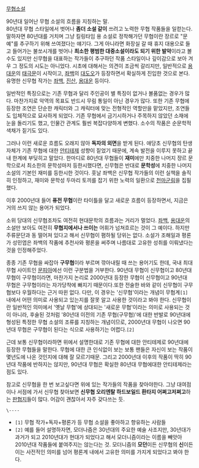 [무협소설](%EB%AC%B4%ED%98%91%EC%86%8C%EC%84%A4.md)

90년대 일어난 무협 소설의 흐름을 지칭하는 말.  
80년대 무협 스타일에서 벗어나 **좀더 소설 같이** 쓰려고 노력한 무협 작품들을 일컫는다. 말하자면 80년대를 거치며 그냥 킬링타임 용
소설로 정착해가던 무협이란 장르로 "문예"를 추구하기 위해 쓰여졌다는 얘기다. 그게 아니라면 화장실 갈 때 휴지 대용으로 들고 들어가는
불쏘시개를 벗어나 **최소한 평범한 대중소설이라도 되기 위한 발악**이라고 볼 수도 있지만 신무협을 대표하는 작가들이 추구하던 작품
스타일이나 깊이감으로 보아 겨우 그 정도의 시도는 아니었다. 시초에 대해서는 의견이 조금씩 갈리지만, 일반적으로
[용대운](%EC%9A%A9%EB%8C%80%EC%9A%B4.md)의
[태극문](%ED%83%9C%EA%B7%B9%EB%AC%B8.md)이 시작이고,
[좌백](%EC%A2%8C%EB%B0%B1.md)의 [대도오](%EB%8C%80%EB%8F%84%EC%98%A4.md)가
등장하면서 확실하게 진입한 것으로 본다. 유명한 신무협 작가는 [좌백](%EC%A2%8C%EB%B0%B1.md),
[진산](%EC%A7%84%EC%82%B0.md), [용대운](%EC%9A%A9%EB%8C%80%EC%9A%B4.md) 등이다.

일반적인 특징으로는 기존 무협과 달리 주인공이 별 특징이 없거나 볼품없는 경우가 많다. 마찬가지로 악역의 목표도 반드시 무림 통일이 아닌
경우가 많다. 또한 기존 무협에 등장한 조연은 단순한 캐릭터와 그 캐릭터에 맞는 전형적인 역할만을 맡았지만, 조연들도 입체적으로 묘사하게
되었다. 기존 무협에서 금기시하거나 주목하지 않았던 소재에 눈을 돌리기도 했고, 인물간 관계도 훨씬 복잡다양하게 변했다. 소수의 작품은
순문학적 색채가 짙기도 있다.

그러나 이런 새로운 흐름도 오래지 않아 **독자의 외면**을 받게 된다. 애당초 신무협의 탄생 자체가 기존 무협에 대한
[안티테제](%EC%95%88%ED%8B%B0%ED%85%8C%EC%A0%9C.md) 성향이 짙었기 때문에, 계속 발전을 이루지 못하고
끝내 한계에 부딪히고 말았다. 한마디로 80년대 무협들이 **재미**에만 치중한 나머지 쟝르 문학으로서 최소한의 문학성마저 등한시했다면,
신무협은 반대로 **문학성**에 치중한 나머지 소설의 기본인 재미를 등한시한 것이다. 훗날 좌백은 신무협 작가들의 이런 실책을 솔직히
인정하고, 재미와 문학성 두마리 토끼를 잡기 위한 노력의 일환으로
[천마군림](%EC%B2%9C%EB%A7%88%EA%B5%B0%EB%A6%BC.md)을 집필했다.

이후 2000년대 들어 **퓨전 무협**이란 타이틀을 달고 새로운 흐름이 등장하면서, 지금은 거의 쓰지 않는 용어가 되었다.

소위 당대의 신무협조차도 여전히 현대문학의 흐름과는 거리가 멀었다. [좌백](%EC%A2%8C%EB%B0%B1.md),
[용대운](%EC%9A%A9%EB%8C%80%EC%9A%B4.md)의 소설만 보아도 여전히 **무협지에서나 쓰이는** 어휘가 넘쳐흐르는
것이 그 예이다. 하지만 주류문단과 동 떨어져 있다고 해서 신무협이 폄하될 당위는 없다. 소설가 조해일과 평론가 성민엽은 좌백의 작품에
추천사와 평론을 써주며 나름대로 고유한 성취를 이뤄냈다는 것을 인정해주었다.

종종 기존 무협을 싸잡아 **구무협**이라 부르며 깎아내릴 때 쓰는 용어기도 한데, 국내 최대 무협 사이트인
[문피아](%EB%AC%B8%ED%94%BC%EC%95%84.md)에선 이런 구분법을 거부한다. 90년대 무협이 신무협이고 80년대
무협이 구무협이라면, 마찬가지 논리로 2000년대 등장한 무협이 신무협이고 90년대 무협은 구무협이라는 자가당착에 빠지기 때문이다.또한
전술한 바와 같이 신무협이 구무협보다 우월하다는 근거 따윈 없다. 다만, 이 경우는 '신무협'이라는 개념이 무협계`[1]` 내에서 어떤
의미로 사용되고 있는지를 잘못 알고 사용한 것이라고 봐야 한다. 신무협이란 일반적인 의미에서 '옛날 무협'에 상대되는 '새로운 무협'이라는
의미로 사용되는 것이 아니라, 후술된 것처럼 '80년대 이전의 기존 무협(구무협)'에 대한 반발로 90년대에 형성된 특정한 무협 소설의
조류를 지칭하는 개념이므로, 2000년대 무협이 나오면 90년대 무협은 구무협이 된다는 식으로 사용하기는 어렵다.`[2]`

근데 보통 신무협이라하면 위에서 설명한대로 기존 무협에 대한 안티테제로 90년대에 등장한 무협들을 말한다. 무협에 대한 큰 인식없이 보는
보통 팬들은 자신이 보는 작품이 몇년도에 나온 것인지에 대해 잘 모르기때문. 그리고 2000년대 이후의 작품이 딱히 90년대 작품에 반하지는
않지만, 90년대 무협은 확실한 80년대 무협에대한 안티테제라는 점도 있다.

참고로 신무협을 한 번 보고싶다면 위에 있는 작가들의 작품을 찾아야한다. 그냥 대여점이나 서점에 가서 신무협 찾아보면 **신무협 오리엔탈
하드보일드 환타지 어쩌고저쩌고**하는 [판협지](%ED%8C%90%ED%98%91%EC%A7%80.md)들이 많다. 어감이 괜찮아서
자주 갖다쓰는 듯.

`\----`

  * `[1]` 무협 작가+독자+평론가 등 무협 소설을 좋아하고 향유하는 사람들
  * `[2]` 예를 들어 설명하자면, 모더나즘은 30년대의 주요한 예술 사조지만, 30년대가 과거가 되고 2010년대가 현대가 되었다고 해서 모더니즘이라는 이름을 빼앗아 2010년대 작품들에 붙여주지는 않는다는 것. 모더니즘의 **모던**이든 신무협의 **신**이든 이는 사전적인 의미를 넘어 평론계 내에서 고유한 의미를 가지게 되었다고 봐야 한다.

